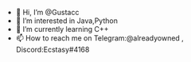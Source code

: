 - 👋 Hi, I’m @Gustacc
- 👀 I’m interested in Java,Python
- 🌱 I’m currently learning C++
- 📫 How to reach me on Telegram:@alreadyowned , Discord:Ecstasy#4168

<!---
Gustacc/Gustacc is a ✨ special ✨ repository because its `README.md` (this file) appears on your GitHub profile.
You can click the Preview link to take a look at your changes.
--->
